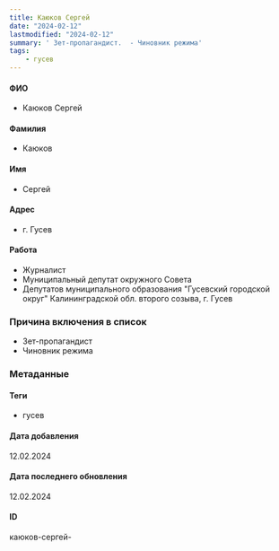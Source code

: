 ```yaml
---
title: Каюков Сергей
date: "2024-02-12"
lastmodified: "2024-02-12"
summary: ' Зет-пропагандист.  - Чиновник режима'
tags: 
    - гусев
---
```

<!--# pp2-->
<!--## Фигурант-->
<!--### Личные данные-->
#### ФИО
- Каюков Сергей
#### Фамилия
- Каюков
#### Имя
- Сергей
#### Адрес
- г. Гусев
#### Работа
- Журналист
- Муниципальный депутат окружного Совета
- Депутатов муниципального образования "Гусевский городской округ" Калининградской обл. второго созыва, г. Гусев
### Причина включения в список
- Зет-пропагандист
 - Чиновник режима
### Метаданные
#### Теги
- гусев
#### Дата добавления
12.02.2024
#### Дата последнего обновления
12.02.2024
#### ID
каюков-сергей-
<!--## END;-->
